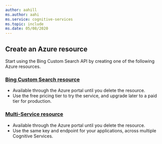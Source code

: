 ```yaml
---
author: aahill
ms.author: aahi
ms.service: cognitive-services
ms.topic: include
ms.date: 05/08/2020
---
```


## Create an Azure resource

Start using the Bing Custom Search API by creating one of the following Azure resources.

### [Bing Custom Search resource](https://portal.azure.com/#create/Microsoft.CognitiveServicesBingCustomSearch)
   * Available through the Azure portal until you delete the resource.
   * Use the free pricing tier to try the service, and upgrade later to a paid tier for production.

### [Multi-Service resource](https://ms.portal.azure.com/#create/Microsoft.CognitiveServicesAllInOne)
   * Available through the Azure portal until you delete the resource.  
   * Use the same key and endpoint for your applications, across multiple Cognitive Services.
